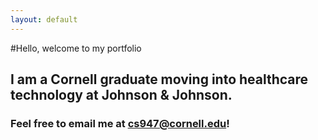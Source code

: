 ```yaml
---
layout: default
---
```


#Hello, welcome to my portfolio

## I am a Cornell graduate moving into healthcare technology at Johnson & Johnson. 


### Feel free to email me at cs947@cornell.edu!
